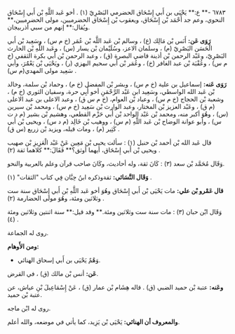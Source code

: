 ٦٧٨٣ -** ع:** يَحْيَى بن أَبي إِسْحَاق الحضرمي البَصْرِيّ (١) . أخو عَبد اللَّهِ بْن أَبي إِسْحَاق النحوي، وعم جد أَحْمَد بْن إِسْحَاق، ويعقوب بْن إِسْحَاق الحضرميين، مولى الحضرميين،** ويُقال:** إنهم من سبي أذربيجان.

**رَوَى عَن:** أَنَس بْن مَالِك (ع) ، وسالم بْن عَبد اللَّه بْن عُمَر (خ م س) ، وسَعِيد بْن أَبي الْحَسَن البَصْرِيّ (م) ، وسلمان الاعز، وسُلَيْمان بْن يسار (س) ، وعَبد اللَّهِ بْن الحارث البَصْرِيّ، وعَبْد الرحمن بْن أذينة قاضي البصرة (ق) ، وعبد الرحمن بْن أَبي بكرة الثقفي (خ م س) ، وعُقْبَة بْن عبد الغافر (خ) ، وعُمَر بْن أَبي سحيم البهزي (ر) ، ويَحْيَى بْن يَعْمَُرَ، وأبي سَعِيد مولى المهدي(م س) .

**رَوَى عَنه:** إسماعيل بن علية (خ م س) ، وبشر بْن المفضل (خ م) ، وحماد بْن سلمة، وخالد بْن عَبد الله الواسطي، وسَعِيد ابن عَبْد الرَّحْمَنِ أخو أَبِي حرة، وسفيان الثوري (خ م) ، وشعبة بْن الحجاج (خ م س) ، وعباد بْن العوام، (خ م س ق) ، وعبد الاعلى بن عبد الاعلى (م ق) ، وعَبْد العزيز بْن المختار، وعبد الوارث بْن سَعِيد (خ م س) ، ومحمد بْن سيرين (س) ، وهُوَ أكبر منه، ومحمد بْن عَبْد الواحد بْن أَبي حَزْم القطعي، وهشيم بْن بشير (م د ت س) ، وأبو عوانة الوضاح بْن عَبد اللَّهِ (م س) ، ووهيب بْن خَالِد (م د س) ، ويحيى بْن أَبي كَثِير (م) ، ومات قبله، ويزيد بْن زريع (س ق) .

قال عَبد الله بْن أحمد بْن حنبل (١) : سألت يحيى بْن مَعِين عَنْ عَبْد الْعَزِيزِ بْن صهيب ويحيى بْن أَبي إِسْحَاق، أيهما أوثق؟** فَقَالَ:** كلاهما ثقة (٢) .

وَقَال مُحَمَّد بْن سعد (٣) : كَانَ ثقة، وله أحاديث، وكَانَ صاحب قرآن وعلم بالعربية والنحو.

**وَقَال النَّسَائي:** ثقةوذكره ابنُ حِبَّان فِي كتاب "الثقات" (١) .

**قال عَمْرو بْن علي:** مات يَحْيَى بْن أَبي إِسْحَاق وهُوَ أخو عَبد اللَّهِ بْن أَبي إِسْحَاق سنة ست وثلاثين ومئة، وهُوَ مولى الحضارمة (٢) .

وَقَال ابْن حبان (٣) : مات سنة ست وثلاثين ومئة.** وقد قيل:** سنة اثنتين وثلاثين ومئة (٤) .

روى له الجماعة.

**ومن الأَوهام:**

- وَهْمٌ يَحْيَى بن أَبي إسحاق الهنائي.

**عَن:** أنس بْن مالك (ق) ، في القرض.

**وعَنه:** عتبة بْن حميد الضبي (ق) . قاله هِشَام بْن عمار (ق) ، عَنْ إِسْمَاعِيلَ بْنِ عياش، عن عتبة بْن حميد.

روى له ابْن ماجه.

**والمعروف أن الهنائي:** يَحْيَى بْن يَزِيد، كما يأتي في موضعه، والله أعلم.